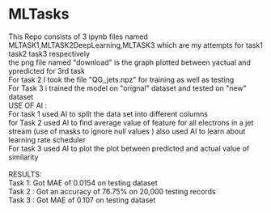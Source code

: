 # MLTasks
This Repo consists of 3 ipynb files named MLTASK1,MLTASK2DeepLearning,MLTASK3 which are my attempts for task1 task2 task3 respectively<br>
the png file named "download" is the graph plotted between yactual and ypredicted for 3rd task<br>
For task 2 I took the file "QG_jets.npz" for training as well as testing<br>
For Task 3 i trained the model on "orignal" dataset and tested on "new" dataset<br>
USE OF AI :<br>
For task 1 used AI to split the data set into different columns <br>for Task 2 used AI to find average value of feature for all electrons in a jet stream (use of masks to ignore null values ) also used AI to learn about learning rate scheduler  <br>For task 3 used AI to plot the plot between predicted and actual value of similarity 
<br><br>RESULTS:<br>
Task 1: Got MAE of 0.0154 on testing dataset<br>
Task 2 : Got an accuracy of 76.75% on 20,000 testing records<br>
Task 3 : Got MAE of 0.107 on testing dataset
